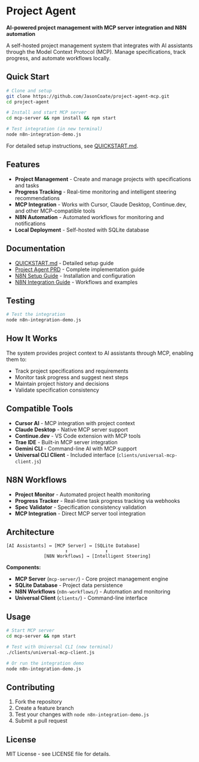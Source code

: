 # Project Agent

**AI-powered project management with MCP server integration and N8N automation**

A self-hosted project management system that integrates with AI assistants through the Model Context Protocol (MCP). Manage specifications, track progress, and automate workflows locally.  

## Quick Start

```bash
# Clone and setup
git clone https://github.com/JasonCoate/project-agent-mcp.git
cd project-agent

# Install and start MCP server
cd mcp-server && npm install && npm start

# Test integration (in new terminal)
node n8n-integration-demo.js
```

For detailed setup instructions, see [QUICKSTART.md](QUICKSTART.md).

## Features

- **Project Management** - Create and manage projects with specifications and tasks
- **Progress Tracking** - Real-time monitoring and intelligent steering recommendations
- **MCP Integration** - Works with Cursor, Claude Desktop, Continue.dev, and other MCP-compatible tools
- **N8N Automation** - Automated workflows for monitoring and notifications
- **Local Deployment** - Self-hosted with SQLite database

## Documentation

- [QUICKSTART.md](QUICKSTART.md) - Detailed setup guide
- [Project Agent PRD](docs/project-agent-prd.md) - Complete implementation guide
- [N8N Setup Guide](docs/N8N_SETUP_GUIDE.md) - Installation and configuration
- [N8N Integration Guide](docs/N8N_INTEGRATION_GUIDE.md) - Workflows and examples

## Testing

```bash
# Test the integration
node n8n-integration-demo.js
```

## How It Works

The system provides project context to AI assistants through MCP, enabling them to:
- Track project specifications and requirements
- Monitor task progress and suggest next steps
- Maintain project history and decisions
- Validate specification consistency

## Compatible Tools

- **Cursor AI** - MCP integration with project context
- **Claude Desktop** - Native MCP server support
- **Continue.dev** - VS Code extension with MCP tools
- **Trae IDE** - Built-in MCP server integration
- **Gemini CLI** - Command-line AI with MCP support
- **Universal CLI Client** - Included interface (`clients/universal-mcp-client.js`)

## N8N Workflows

- **Project Monitor** - Automated project health monitoring
- **Progress Tracker** - Real-time task progress tracking via webhooks
- **Spec Validator** - Specification consistency validation
- **MCP Integration** - Direct MCP server tool integration

## Architecture

```text
[AI Assistants] ↔ [MCP Server] ↔ [SQLite Database]
                      ↕              ↕
              [N8N Workflows] → [Intelligent Steering]
```

**Components:**
- **MCP Server** (`mcp-server/`) - Core project management engine
- **SQLite Database** - Project data persistence
- **N8N Workflows** (`n8n-workflows/`) - Automation and monitoring
- **Universal Client** (`clients/`) - Command-line interface

## Usage

```bash
# Start MCP server
cd mcp-server && npm start

# Test with Universal CLI (new terminal)
./clients/universal-mcp-client.js

# Or run the integration demo
node n8n-integration-demo.js
```

## Contributing

1. Fork the repository
2. Create a feature branch
3. Test your changes with `node n8n-integration-demo.js`
4. Submit a pull request

## License

MIT License - see LICENSE file for details.
